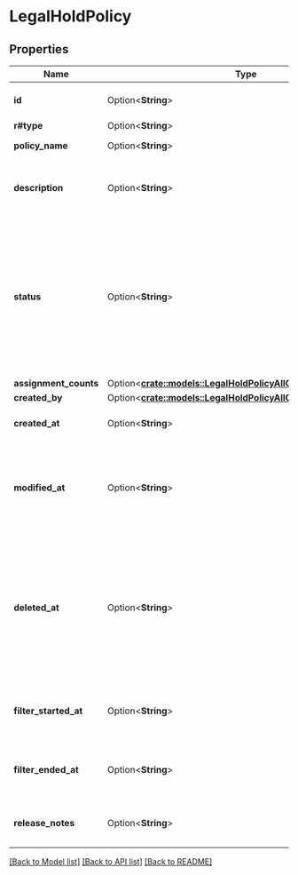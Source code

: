 # LegalHoldPolicy

## Properties

Name | Type | Description | Notes
------------ | ------------- | ------------- | -------------
**id** | Option<**String**> | The unique identifier for this legal hold policy | [optional]
**r#type** | Option<**String**> | `legal_hold_policy` | [optional]
**policy_name** | Option<**String**> | Name of the legal hold policy. | [optional]
**description** | Option<**String**> | Description of the legal hold policy. Optional property with a 500 character limit. | [optional]
**status** | Option<**String**> | * 'active' - the policy is not in a transition state * 'applying' - that the policy is in the process of   being applied * 'releasing' - that the process is in the process   of being released * 'released' - the policy is no longer active | [optional]
**assignment_counts** | Option<[**crate::models::LegalHoldPolicyAllOfAssignmentCounts**](LegalHoldPolicy_allOf_assignment_counts.md)> |  | [optional]
**created_by** | Option<[**crate::models::LegalHoldPolicyAllOfCreatedBy**](LegalHoldPolicy_allOf_created_by.md)> |  | [optional]
**created_at** | Option<**String**> | When the legal hold policy object was created | [optional]
**modified_at** | Option<**String**> | When the legal hold policy object was modified. Does not update when assignments are added or removed. | [optional]
**deleted_at** | Option<**String**> | When the policy release request was sent. (Because it can take time for a policy to fully delete, this isn't quite the same time that the policy is fully deleted).  If `null`, the policy was not deleted. | [optional]
**filter_started_at** | Option<**String**> | User-specified, optional date filter applies to Custodian assignments only | [optional]
**filter_ended_at** | Option<**String**> | User-specified, optional date filter applies to Custodian assignments only | [optional]
**release_notes** | Option<**String**> | Optional notes about why the policy was created. | [optional]

[[Back to Model list]](../README.md#documentation-for-models) [[Back to API list]](../README.md#documentation-for-api-endpoints) [[Back to README]](../README.md)


